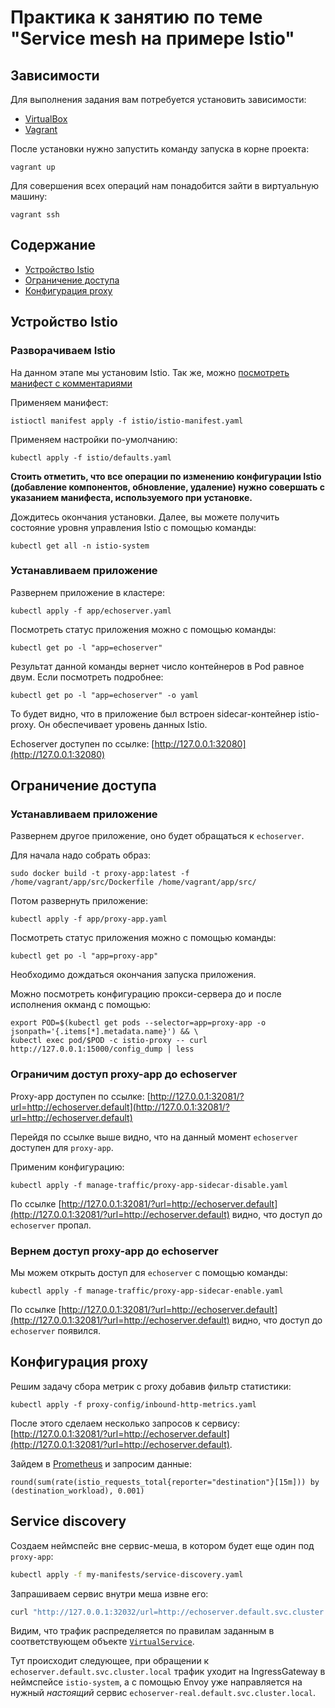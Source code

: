 # Практика к занятию по теме "Service mesh на примере Istio"

## Зависимости

Для выполнения задания вам потребуется установить зависимости:

- [VirtualBox](https://www.virtualbox.org/wiki/Downloads)
- [Vagrant](https://www.vagrantup.com/downloads.html)

После установки нужно запустить команду запуска в корне проекта:

```shell script
vagrant up
```

Для совершения всех операций нам понадобится зайти в виртуальную машину:

```shell script
vagrant ssh
```

## Содержание

* [Устройство Istio](#Устройство-Istio)
* [Ограничение доступа](#Ограничение-доступа)
* [Конфигурация proxy](#Конфигурация-proxy)

## Устройство Istio

### Разворачиваем Istio 

На данном этапе мы установим Istio.
Так же, можно [посмотреть манифест с комментариями](istio/istio-manifest.yaml)

Применяем манифест:

```shell script
istioctl manifest apply -f istio/istio-manifest.yaml
```

Применяем настройки по-умолчанию:

```shell script
kubectl apply -f istio/defaults.yaml
```

__Стоить отметить, что все операции по изменению конфигурации Istio 
(добавление компонентов, обновление, удаление) нужно совершать с указанием манифеста,
используемого при установке.__

Дождитесь окончания установки. Далее, вы можете получить состояние
уровня управления Istio с помощью команды:

```shell script
kubectl get all -n istio-system
```

### Устанавливаем приложение

Развернем приложение в кластере:

```shell script
kubectl apply -f app/echoserver.yaml
```

Посмотреть статус приложения можно с помощью команды:

```shell script
kubectl get po -l "app=echoserver"
```

Результат данной команды вернет число контейнеров в Pod равное двум. Если посмотреть
подробнее:

```shell script
kubectl get po -l "app=echoserver" -o yaml
```

То будет видно, что в приложение был встроен sidecar-контейнер istio-proxy.
Он обеспечивает уровень данных Istio.

Echoserver доступен по ссылке:
[http://127.0.0.1:32080](http://127.0.0.1:32080)

## Ограничение доступа

### Устанавливаем приложение

Развернем другое приложение, оно будет обращаться к `echoserver`.

Для начала надо собрать образ:

```shell script
sudo docker build -t proxy-app:latest -f /home/vagrant/app/src/Dockerfile /home/vagrant/app/src/
```

Потом развернуть приложение:

```shell script
kubectl apply -f app/proxy-app.yaml
```

Посмотреть статус приложения можно с помощью команды:

```shell script
kubectl get po -l "app=proxy-app"
```

Необходимо дождаться окончания запуска приложения.

Можно посмотреть конфигурацию прокси-сервера до и после исполнения окманд с помощью:

```shell script
export POD=$(kubectl get pods --selector=app=proxy-app -o jsonpath='{.items[*].metadata.name}') && \
kubectl exec pod/$POD -c istio-proxy -- curl http://127.0.0.1:15000/config_dump | less
```

### Ограничим доступ proxy-app до echoserver

Proxy-app доступен по ссылке: 
[http://127.0.0.1:32081/?url=http://echoserver.default](http://127.0.0.1:32081/?url=http://echoserver.default)

Перейдя по ссылке выше видно, что на данный момент `echoserver` доступен для `proxy-app`.

Применим конфигурацию:
```shell script
kubectl apply -f manage-traffic/proxy-app-sidecar-disable.yaml
```

По ссылке [http://127.0.0.1:32081/?url=http://echoserver.default](http://127.0.0.1:32081/?url=http://echoserver.default)
видно, что доступ до `echoserver` пропал.

### Вернем доступ proxy-app до echoserver

Мы можем открыть доступ для `echoserver` с помощью команды:

```shell script
kubectl apply -f manage-traffic/proxy-app-sidecar-enable.yaml
```

По ссылке [http://127.0.0.1:32081/?url=http://echoserver.default](http://127.0.0.1:32081/?url=http://echoserver.default)
видно, что доступ до `echoserver` появился.

## Конфигурация proxy

Решим задачу сбора метрик с proxy добавив фильтр статистики:

```shell script
kubectl apply -f proxy-config/inbound-http-metrics.yaml
```

После этого сделаем несколько запросов к сервису:
[http://127.0.0.1:32081/?url=http://echoserver.default](http://127.0.0.1:32081/?url=http://echoserver.default).

Зайдем в [Prometheus](http://127.0.0.1:32082) и запросим данные:

```text
round(sum(rate(istio_requests_total{reporter="destination"}[15m])) by (destination_workload), 0.001)
```

## Service discovery

Создаем неймспейс вне сервис-меша, в котором будет еще один под `proxy-app`:

```bash
kubectl apply -f my-manifests/service-discovery.yaml
```

Запрашиваем сервис внутри меша извне его:

```bash
curl "http://127.0.0.1:32032/url=http://echoserver.default.svc.cluster.local"
```

Видим, что трафик распределяется по правилам заданным в соответствующем объекте [`VirtualService`](my-manifests/service-discovery.yaml).


Тут происходит следующее, при обращении к `echoserver.default.svc.cluster.local` трафик уходит на IngressGateway в неймспейсе `istio-system`, а с помощью Envoy уже направляется на нужный _настоящий_ сервис `echoserver-real.default.svc.cluster.local`.
